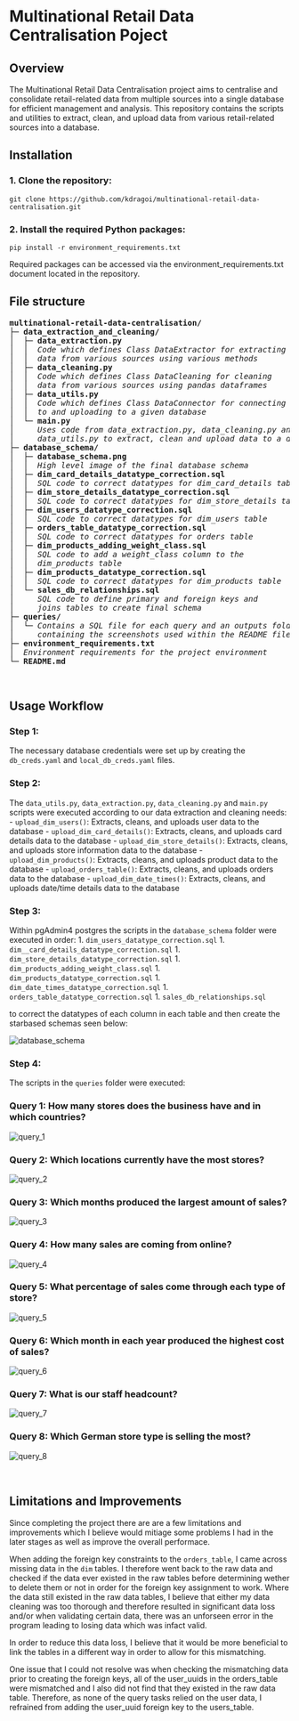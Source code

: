 # Multinational Retail Data Centralisation Poject 

## Overview
The Multinational Retail Data Centralisation project aims to centralise and consolidate retail-related data from multiple sources into a single database for efficient management and analysis. This repository contains the scripts and utilities to extract, clean, and upload data from various retail-related sources into a database.

## Installation

### 1. Clone the repository:
```
git clone https://github.com/kdragoi/multinational-retail-data-centralisation.git
```
### 2. Install the required Python packages:
```
pip install -r environment_requirements.txt
```
Required packages can be accessed via the environment_requirements.txt document located in the repository.

## File structure

<pre>
<b>multinational-retail-data-centralisation/</b>
├─ <b>data_extraction_and_cleaning/</b>
│  ├─ <b>data_extraction.py</b>
│  │  <i>Code which defines Class DataExtractor for extracting 
│  │  data from various sources using various methods</i>
│  ├─ <b>data_cleaning.py</b>
│  │  <i>Code which defines Class DataCleaning for cleaning 
│  │  data from various sources using pandas dataframes</i>
│  ├─ <b>data_utils.py</b>
│  │  <i>Code which defines Class DataConnector for connecting 
│  │  to and uploading to a given database</i>
│  └─ <b>main.py</b>
│     <i>Uses code from data_extraction.py, data_cleaning.py and 
│     data_utils.py to extract, clean and upload data to a database</i>
├─ <b>database_schema/</b>
│  ├─ <b>database_schema.png</b>
│  │  <i>High level image of the final database schema</i>
│  ├─ <b>dim_card_details_datatype_correction.sql</b>
│  │  <i>SQL code to correct datatypes for dim_card_details table</i>
│  ├─ <b>dim_store_details_datatype_correction.sql</b>
│  │  <i>SQL code to correct datatypes for dim_store_details table</i>
│  ├─ <b>dim_users_datatype_correction.sql</b>
│  │  <i>SQL code to correct datatypes for dim_users table</i>
│  ├─ <b>orders_table_datatype_correction.sql</b>
│  │  <i>SQL code to correct datatypes for orders table</i>
│  ├─ <b>dim_products_adding_weight_class.sql</b>
│  │  <i>SQL code to add a weight_class column to the
│  │  dim_products table</i>
│  ├─ <b>dim_products_datatype_correction.sql</b>
│  │  <i>SQL code to correct datatypes for dim_products table</i>
│  └─ <b>sales_db_relationships.sql</b>
│     <i>SQL code to define primary and foreign keys and 
│     joins tables to create final schema</i>
├─ <b>queries/</b>
│  └─ <i>Contains a SQL file for each query and an outputs folder
│     containing the screenshots used within the README file </i>
├─ <b>environment_requirements.txt</b>
│  <i>Environment requirements for the project environment</i>
└─ <b>README.md</b>
</pre>

<br/>

## Usage Workflow

### Step 1:
The necessary database credentials were set up by creating the `db_creds.yaml` and `local_db_creds.yaml` files.

### Step 2:
The `data_utils.py`, `data_extraction.py`, `data_cleaning.py` and `main.py` scripts were executed according to our data extraction and cleaning needs:
    - `upload_dim_users()`: Extracts, cleans, and uploads user data to the database
    - `upload_dim_card_details()`: Extracts, cleans, and uploads card details data to the database
    - `upload_dim_store_details()`: Extracts, cleans, and uploads store information data to the database
    - `upload_dim_products()`: Extracts, cleans, and uploads product data to the database
    - `upload_orders_table()`: Extracts, cleans, and uploads orders data to the database
    - `upload_dim_date_times()`: Extracts, cleans, and uploads date/time details data to the database

### Step 3:
Within pgAdmin4 postgres the scripts in the `database_schema` folder were executed in order:
    1. `dim_users_datatype_correction.sql`
    1. `dim__card_details_datatype_correction.sql`
    1. `dim_store_details_datatype_correction.sql`
    1. `dim_products_adding_weight_class.sql`
    1. `dim_products_datatype_correction.sql`
    1. `dim_date_times_datatype_correction.sql`
    1. `orders_table_datatype_correction.sql`
    1. `sales_db_relationships.sql`

to correct the datatypes of each column in each table and then create the starbased schemas seen below:

![database_schema](database_schema/database_schema.PNG)

### Step 4:
The scripts in the `queries` folder were executed:

### Query 1: How many stores does the business have and in which countries?

![query_1](queries/outputs/output_1.png)

### Query 2: Which locations currently have the most stores?

![query_2](queries/outputs/output_2.png)

### Query 3: Which months produced the largest amount of sales?

![query_3](queries/outputs/output_3.png)

### Query 4: How many sales are coming from online?

![query_4](queries/outputs/output_4.png)

### Query 5: What percentage of sales come through each type of store?

![query_5](queries/outputs/output_5.png)

### Query 6: Which month in each year produced the highest cost of sales?

![query_6](queries/outputs/output_6.png)

### Query 7: What is our staff headcount?

![query_7](queries/outputs/output_7.png)

### Query 8: Which German store type is selling the most?

![query_8](queries/outputs/output_8.png)

<br/>

## Limitations and Improvements

Since completing the project there are are a few limitations and improvements which I believe would mitiage some problems I had in the later stages as well as improve the overall performace. 

When adding the foreign key constraints to the `orders_table`, I came across missing data in the `dim` tables. I therefore went back to the raw data and checked if the data ever existed in the raw tables before determining wether to delete them or not in order for the foreign key assignment to work. Where the data still existed in the raw data tables, I believe that either my data cleaning was too thorough and therefore resulted in significant data loss and/or when validating certain data, there was an unforseen error in the program leading to losing data which was infact valid.

In order to reduce this data loss, I believe that it would be more beneficial to link the tables in a different way in order to allow for this mismatching.

One issue that I could not resolve was when checking the mismatching data prior to creating the foreign keys, all of the user_uuids in the orders_table were mismatched and I also did not find that they existed in the raw data table. Therefore, as none of the query tasks relied on the user data, I refrained from adding the user_uuid foreign key to the users_table.


